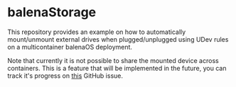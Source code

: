 # balenaStorage

This repository provides an example on how to automatically mount/unmount external drives when plugged/unplugged using UDev rules on a multicontainer balenaOS deployment.

Note that currently it is not possible to share the mounted device across containers. This is a feature that will be implemented in the future, you can track it's progress on [this](https://github.com/balena-io/balena/issues/1288) GitHub issue.
